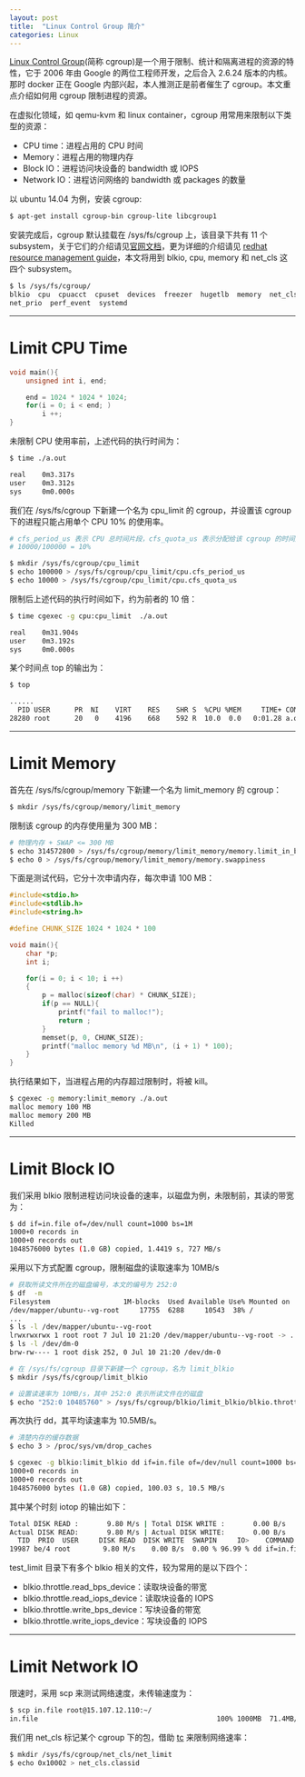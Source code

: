```yaml
---
layout: post
title:  "Linux Control Group 简介"
categories: Linux
---
```


[Linux Control Group](https://en.wikipedia.org/wiki/Cgroups)(简称 cgroup)是一个用于限制、统计和隔离进程的资源的特性，它于 2006 年由 Google 的两位工程师开发，之后合入 2.6.24 版本的内核。那时 docker 正在 Google 内部兴起，本人推测正是前者催生了 cgroup。本文重点介绍如何用 cgroup 限制进程的资源。

在虚拟化领域，如 qemu-kvm 和 linux container，cgroup 用常用来限制以下类型的资源：

- CPU time：进程占用的 CPU 时间
- Memory：进程占用的物理内存
- Block IO：进程访问块设备的 bandwidth 或 IOPS
- Network IO：进程访问网络的 bandwidth 或 packages 的数量

以 ubuntu 14.04 为例，安装 cgroup:

~~~ bash
$ apt-get install cgroup-bin cgroup-lite libcgroup1
~~~

安装完成后，cgroup 默认挂载在 /sys/fs/cgroup 上，该目录下共有 11 个 subsystem，关于它们的介绍请见[官网文档](https://help.ubuntu.com/lts/serverguide/cgroups-fs.html)，更为详细的介绍请见 [redhat resource management guide](https://access.redhat.com/documentation/en-US/Red_Hat_Enterprise_Linux/6/pdf/Resource_Management_Guide/Red_Hat_Enterprise_Linux-6-Resource_Management_Guide-en-US.pdf)，本文将用到 blkio, cpu, memory 和 net_cls 这四个 subsystem。

~~~ bash
$ ls /sys/fs/cgroup/
blkio  cpu  cpuacct  cpuset  devices  freezer  hugetlb  memory  net_cls
net_prio  perf_event  systemd
~~~

-------------

# Limit CPU Time

~~~ c
void main(){
    unsigned int i, end;

    end = 1024 * 1024 * 1024;
    for(i = 0; i < end; )
        i ++;
}
~~~

未限制 CPU 使用率前，上述代码的执行时间为：

~~~ bash
$ time ./a.out

real	0m3.317s
user	0m3.312s
sys  	0m0.000s
~~~

我们在 /sys/fs/cgroup 下新建一个名为 cpu_limit 的 cgroup，并设置该 cgroup 下的进程只能占用单个 CPU 10% 的使用率。 

~~~ bash
# cfs_period_us 表示 CPU 总时间片段，cfs_quota_us 表示分配给该 cgroup 的时间片段。
# 10000/100000 = 10%

$ mkdir /sys/fs/cgroup/cpu_limit
$ echo 100000 > /sys/fs/cgroup/cpu_limit/cpu.cfs_period_us
$ echo 10000 > /sys/fs/cgroup/cpu_limit/cpu.cfs_quota_us
~~~

限制后上述代码的执行时间如下，约为前者的 10 倍：

~~~ bash
$ time cgexec -g cpu:cpu_limit  ./a.out

real	0m31.904s
user	0m3.192s
sys 	0m0.000s
~~~

某个时间点 top 的输出为：

~~~ bash
$ top

......
  PID USER      PR  NI    VIRT    RES    SHR S  %CPU %MEM     TIME+ COMMAND
28280 root      20   0    4196    668    592 R  10.0  0.0   0:01.28 a.out
~~~

-------

# Limit Memory

首先在 /sys/fs/cgroup/memory 下新建一个名为 limit_memory 的 cgroup：

~~~ bash
$ mkdir /sys/fs/cgroup/memory/limit_memory
~~~

限制该 cgroup 的内存使用量为 300 MB：

~~~ bash
# 物理内存 + SWAP <= 300 MB
$ echo 314572800 > /sys/fs/cgroup/memory/limit_memory/memory.limit_in_bytes
$ echo 0 > /sys/fs/cgroup/memory/limit_memory/memory.swappiness
~~~

下面是测试代码，它分十次申请内存，每次申请 100 MB：

~~~ c
#include<stdio.h>
#include<stdlib.h>
#include<string.h>

#define CHUNK_SIZE 1024 * 1024 * 100

void main(){
    char *p;
    int i;

    for(i = 0; i < 10; i ++)
    {
        p = malloc(sizeof(char) * CHUNK_SIZE);
        if(p == NULL){
            printf("fail to malloc!");
            return ;
        }
        memset(p, 0, CHUNK_SIZE);
        printf("malloc memory %d MB\n", (i + 1) * 100);
    }
}
~~~

执行结果如下，当进程占用的内存超过限制时，将被 kill。

~~~ bash
$ cgexec -g memory:limit_memory ./a.out
malloc memory 100 MB
malloc memory 200 MB
Killed
~~~

-------

# Limit Block IO

我们采用 blkio 限制进程访问块设备的速率，以磁盘为例，未限制前，其读的带宽为：

~~~ bash
$ dd if=in.file of=/dev/null count=1000 bs=1M
1000+0 records in
1000+0 records out
1048576000 bytes (1.0 GB) copied, 1.4419 s, 727 MB/s
~~~

采用以下方式配置 cgroup，限制磁盘的读取速率为 10MB/s

~~~ bash
# 获取所读文件所在的磁盘编号，本文的编号为 252:0
$ df  -m
Filesystem                  1M-blocks  Used Available Use% Mounted on
/dev/mapper/ubuntu--vg-root     17755  6288     10543  38% /
...
$ ls -l /dev/mapper/ubuntu--vg-root
lrwxrwxrwx 1 root root 7 Jul 10 21:20 /dev/mapper/ubuntu--vg-root -> ../dm-0
$ ls -l /dev/dm-0
brw-rw---- 1 root disk 252, 0 Jul 10 21:20 /dev/dm-0

# 在 /sys/fs/cgroup 目录下新建一个 cgroup，名为 limit_blkio
$ mkdir /sys/fs/cgroup/limit_blkio

# 设置读速率为 10MB/s，其中 252:0 表示所读文件在的磁盘
$ echo "252:0 10485760" > /sys/fs/cgroup/blkio/limit_blkio/blkio.throttle.read_bps_device
~~~

再次执行 dd，其平均读速率为 10.5MB/s。

~~~ bash
# 清楚内存的缓存数据
$ echo 3 > /proc/sys/vm/drop_caches

$ cgexec -g blkio:limit_blkio dd if=in.file of=/dev/null count=1000 bs=1M
1000+0 records in
1000+0 records out
1048576000 bytes (1.0 GB) copied, 100.03 s, 10.5 MB/s
~~~

其中某个时刻 iotop 的输出如下：

~~~ bash
Total DISK READ :       9.80 M/s | Total DISK WRITE :       0.00 B/s
Actual DISK READ:       9.80 M/s | Actual DISK WRITE:       0.00 B/s
  TID  PRIO  USER     DISK READ  DISK WRITE  SWAPIN     IO>    COMMAND
19987 be/4 root        9.80 M/s    0.00 B/s  0.00 % 96.99 % dd if=in.file of=/dev/null count=1000 bs=1M
~~~

test\_limit 目录下有多个 blkio 相关的文件，较为常用的是以下四个：

- blkio.throttle.read_bps_device：读取块设备的带宽
- blkio.throttle.read_iops_device：读取块设备的 IOPS
- blkio.throttle.write_bps_device：写块设备的带宽
- blkio.throttle.write_iops_device：写块设备的 IOPS

---------------

# Limit Network IO

限速时，采用 scp 来测试网络速度，未传输速度为：

~~~ bash
$ scp in.file root@15.107.12.110:~/
in.file                                            100% 1000MB  71.4MB/s   00:14
~~~

我们用 net_cls 标记某个 cgroup 下的包，借助 [tc](http://linux.die.net/man/8/tc) 来限制网络速率：

~~~ bash
$ mkdir /sys/fs/cgroup/net_cls/net_limit
$ echo 0x10002 > net_cls.classid
~~~
